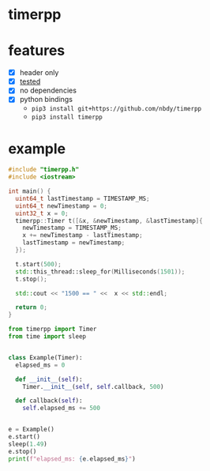 # timerpp

# features

- [X] header only
- [X] [tested](tests.cpp)
- [X] no dependencies
- [X] python bindings
  - `pip3 install git+https://github.com/nbdy/timerpp`
  - `pip3 install timerpp`

# example

```c++
#include "timerpp.h"
#include <iostream>

int main() {
  uint64_t lastTimestamp = TIMESTAMP_MS;
  uint64_t newTimestamp = 0;
  uint32_t x = 0;
  timerpp::Timer t([&x, &newTimestamp, &lastTimestamp]{
    newTimestamp = TIMESTAMP_MS;
    x += newTimestamp - lastTimestamp;
    lastTimestamp = newTimestamp;
  });

  t.start(500);
  std::this_thread::sleep_for(Milliseconds(1501));
  t.stop();

  std::cout << "1500 == " <<  x << std::endl;

  return 0;
}
```

```python
from timerpp import Timer
from time import sleep


class Example(Timer):
  elapsed_ms = 0

  def __init__(self):
    Timer.__init__(self, self.callback, 500)

  def callback(self):
    self.elapsed_ms += 500


e = Example()
e.start()
sleep(1.49)
e.stop()
print(f"elapsed_ms: {e.elapsed_ms}")
```